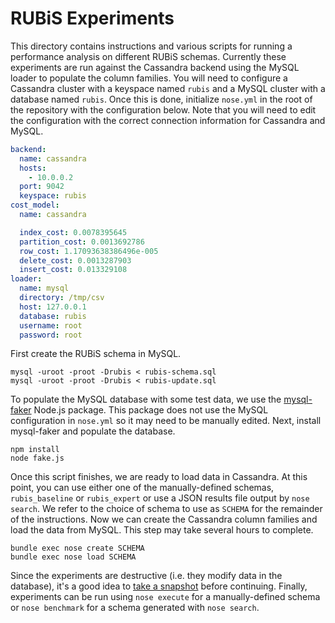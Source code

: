 # RUBiS Experiments

This directory contains instructions and various scripts for running a performance analysis on different RUBiS schemas.
Currently these experiments are run against the Cassandra backend using the MySQL loader to populate the column families.
You will need to configure a Cassandra cluster with a keyspace named `rubis` and a MySQL cluster with a database named `rubis`.
Once this is done, initialize `nose.yml` in the root of the repository with the configuration below.
Note that you will need to edit the configuration with the correct connection information for Cassandra and MySQL.

```yaml
backend:
  name: cassandra
  hosts:
    - 10.0.0.2
  port: 9042
  keyspace: rubis
cost_model:
  name: cassandra

  index_cost: 0.0078395645
  partition_cost: 0.0013692786
  row_cost: 1.17093638386496e-005
  delete_cost: 0.0013287903
  insert_cost: 0.013329108
loader:
  name: mysql
  directory: /tmp/csv
  host: 127.0.0.1
  database: rubis
  username: root
  password: root
```

First create the RUBiS schema in MySQL.

    mysql -uroot -proot -Drubis < rubis-schema.sql
    mysql -uroot -proot -Drubis < rubis-update.sql

To populate the MySQL database with some test data, we use the [mysql-faker](https://www.npmjs.com/package/mysql-faker) Node.js package.
This package does not use the MySQL configuration in `nose.yml` so it may need to be manually edited.
Next, install mysql-faker and populate the database.

    npm install
    node fake.js

Once this script finishes, we are ready to load data in Cassandra.
At this point, you can use either one of the manually-defined schemas, `rubis_baseline` or `rubis_expert` or use a JSON results file output by `nose search`.
We refer to the choice of schema to use as `SCHEMA` for the remainder of the instructions.
Now we can create the Cassandra column families and load the data from MySQL.
This step may take several hours to complete.

    bundle exec nose create SCHEMA
    bundle exec nose load SCHEMA

Since the experiments are destructive (i.e. they modify data in the database), it's a good idea to [take a snapshot](https://docs.datastax.com/en/cassandra/2.0/cassandra/operations/ops_backup_restore_c.html) before continuing.
Finally, experiments can be run using `nose execute` for a manually-defined schema or `nose benchmark` for a schema generated with `nose search`.
